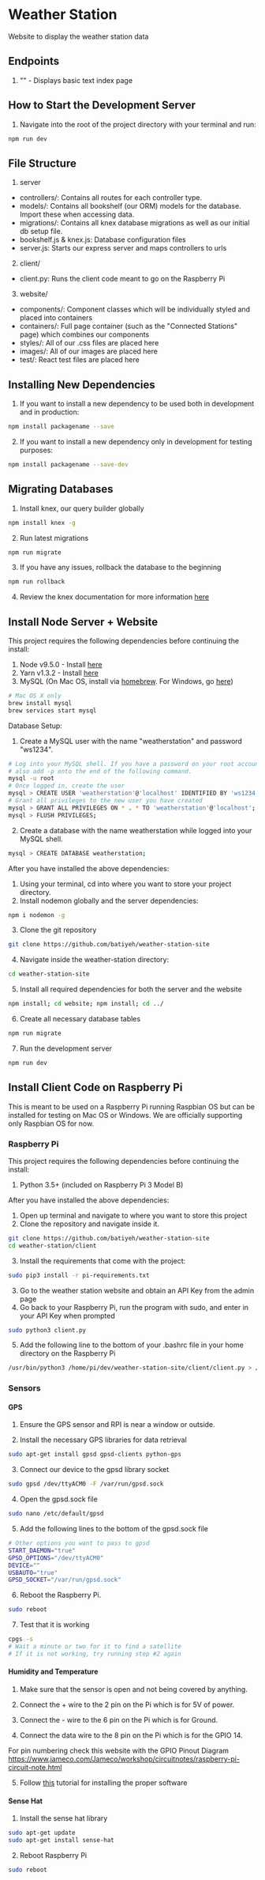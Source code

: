 # Weather Station
Website to display the weather station data

## Endpoints
1. "" - Displays basic text index page

## How to Start the Development Server
1. Navigate into the root of the project directory with your terminal and run:
```sh
npm run dev
```

## File Structure
1. server
  * controllers/: Contains all routes for each controller type.
  * models/: Contains all bookshelf (our ORM) models for the database. Import these when accessing data.
  * migrations/: Contains all knex database migrations as well as our initial db setup file.
  * bookshelf.js & knex.js: Database configuration files
  * server.js: Starts our express server and maps controllers to urls
2. client/
  * client.py: Runs the client code meant to go on the Raspberry Pi
3. website/
  * components/: Component classes which will be individually styled and placed into containers
  * containers/: Full page container (such as the "Connected Stations" page) which combines our components
  * styles/: All of our .css files are placed here
  * images/: All of our images are placed here
  * test/: React test files are placed here  

## Installing New Dependencies
1. If you want to install a new dependency to be used both in development and in production:
```sh
npm install packagename --save
```
2. If you want to install a new dependency only in development for testing purposes:
```sh
npm install packagename --save-dev
```

## Migrating Databases
1. Install knex, our query builder globally
```sh
npm install knex -g
```
2. Run latest migrations
```sh
npm run migrate
```
3. If you have any issues, rollback the database to the beginning
```sh
npm run rollback
```
4. Review the knex documentation for more information [here](http://knexjs.org/#Migrations)

## Install Node Server + Website
This project requires the following dependencies before continuing the install:
1. Node v9.5.0 - Install [here](https://nodejs.org/en/)
2. Yarn v1.3.2 - Install [here](https://yarnpkg.com/en/docs/install)
3. MySQL (On Mac OS, install via [homebrew](https://brew.sh). For Windows, go [here](https://dev.mysql.com/downloads/mysql/))
```sh
# Mac OS X only
brew install mysql
brew services start mysql
```

Database Setup:
1. Create a MySQL user with the name "weatherstation" and password "ws1234".
```sh
# Log into your MySQL shell. If you have a password on your root account 
# also add -p onto the end of the following command. 
mysql -u root
# Once logged in, create the user
mysql > CREATE USER 'weatherstation'@'localhost' IDENTIFIED BY 'ws1234';
# Grant all privileges to the new user you have created
mysql > GRANT ALL PRIVILEGES ON * . * TO 'weatherstation'@'localhost';
mysql > FLUSH PRIVILEGES;
```
2. Create a database with the name weatherstation while logged into your MySQL shell.
```sh
mysql > CREATE DATABASE weatherstation;
```

After you have installed the above dependencies:
1. Using your terminal, cd into where you want to store your project directory.
2. Install nodemon globally and the server dependencies:
```sh
npm i nodemon -g
```
3. Clone the git repository 
```sh
git clone https://github.com/batiyeh/weather-station-site
```
4. Navigate inside the weather-station directory:
```sh
cd weather-station-site
```
5. Install all required dependencies for both the server and the website
```sh
npm install; cd website; npm install; cd ../
```
6. Create all necessary database tables
```sh
npm run migrate
```
7. Run the development server
```sh
npm run dev
```


## Install Client Code on Raspberry Pi
This is meant to be used on a Raspberry Pi running Raspbian OS but can be installed for testing on Mac OS or Windows. We are officially supporting only Raspbian OS for now.

### Raspberry Pi
This project requires the following dependencies before continuing the install:
1. Python 3.5+ (included on Raspberry Pi 3 Model B)

After you have installed the above dependencies:
1. Open up terminal and navigate to where you want to store this project
2. Clone the repository and navigate inside it.
```sh
git clone https://github.com/batiyeh/weather-station-site
cd weather-station/client
```
3. Install the requirements that come with the project:
```sh
sudo pip3 install -r pi-requirements.txt
```
3. Go to the weather station website and obtain an API Key from the admin page
4. Go back to your Raspberry Pi, run the program with sudo, and enter in your API Key when prompted
```sh
sudo python3 client.py
```
5. Add the following line to the bottom of your .bashrc file in your home directory on the Raspberry Pi
```sh
/usr/bin/python3 /home/pi/dev/weather-station-site/client/client.py > /dev/null 2> /dev/null &
```

### Sensors
#### GPS
1. Ensure the GPS sensor and RPI is near a window or outside.

2. Install the necessary GPS libraries for data retrieval
```sh
sudo apt-get install gpsd gpsd-clients python-gps
```

3. Connect our device to the gpsd library socket
```sh
sudo gpsd /dev/ttyACM0 -F /var/run/gpsd.sock
```

4. Open the gpsd.sock file
```sh
sudo nano /etc/default/gpsd
```

5. Add the following lines to the bottom of the gpsd.sock file
```sh
# Other options you want to pass to gpsd
START_DAEMON="true"
GPSD_OPTIONS="/dev/ttyACM0"
DEVICE=""
USBAUTO="true"
GPSD_SOCKET="/var/run/gpsd.sock"
```

6. Reboot the Raspberry Pi.
```sh
sudo reboot
```

7. Test that it is working
```sh
cpgs -s
# Wait a minute or two for it to find a satellite
# If it is not working, try running step #2 again
```
#### Humidity and Temperature
1. Make sure that the sensor is open and not being covered by anything.

2. Connect the + wire to the 2 pin on the Pi which is for 5V of power.

3. Connect the - wire to the 6 pin on the Pi which is for Ground.

4. Connect the data wire to the 8 pin on the Pi which is for the GPIO 14.

For pin numbering check this website with the GPIO Pinout Diagram
https://www.jameco.com/Jameco/workshop/circuitnotes/raspberry-pi-circuit-note.html

5. Follow [this](https://www.modmypi.com/blog/am2302-temphumidity-sensor) tutorial for installing the proper software 

#### Sense Hat
1. Install the sense hat library
```sh
sudo apt-get update
sudo apt-get install sense-hat
```
2. Reboot Raspberry Pi
```sh
sudo reboot
```